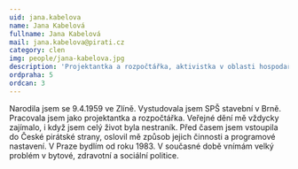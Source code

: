 ```yaml
---
uid: jana.kabelova
name: Jana Kabelová 
fullname: Jana Kabelová 
mail: jana.kabelova@pirati.cz
category: clen
img: people/jana-kabelova.jpg
description: 'Projektantka a rozpočtářka, aktivistka v oblasti hospodaření s veřejnými financemi a majetkem Prahy 6.'
ordpraha: 5
ordcan: 3
---
```

Narodila jsem se 9.4.1959 ve Zlíně. Vystudovala jsem SPŠ stavební v Brně. Pracovala jsem jako projektantka a rozpočtářka. Veřejné dění mě vždycky zajímalo, i když jsem celý život byla nestraník. Před časem jsem vstoupila do České pirátské strany, oslovil mě způsob jejich činnosti a programové nastavení.  V Praze bydlím od roku 1983. V současné době vnímám velký problém v bytové, zdravotní a sociální politice.  
